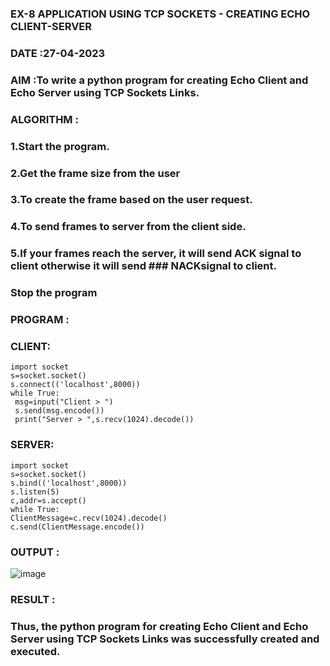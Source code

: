 ### EX-8 APPLICATION USING TCP SOCKETS - CREATING ECHO CLIENT-SERVER

### DATE :27-04-2023

### AIM :To write a python program for creating Echo Client and Echo Server using TCP Sockets Links.

### ALGORITHM :
### 1.Start the program.
### 2.Get the frame size from the user
### 3.To create the frame based on the user request.
### 4.To send frames to server from the client side.
### 5.If your frames reach the server, it will send ACK signal to client otherwise it will send ### NACKsignal to client.
### Stop the program

### PROGRAM :

### CLIENT:
```
import socket
s=socket.socket()
s.connect(('localhost',8000))
while True:
 msg=input("Client > ")
 s.send(msg.encode())
 print("Server > ",s.recv(1024).decode())
 ```
 
 ### SERVER:
 ```
 import socket
s=socket.socket()
s.bind(('localhost',8000))
s.listen(5)
c,addr=s.accept()
while True:
 ClientMessage=c.recv(1024).decode()
 c.send(ClientMessage.encode())
```

### OUTPUT :
![image](https://github.com/Nithishramasaravanan/EX-8/assets/119394063/ad9547e0-df9e-436a-a594-b907101996eb)

### RESULT :
### Thus, the python program for creating Echo Client and Echo Server using TCP Sockets Links was successfully created and executed.
